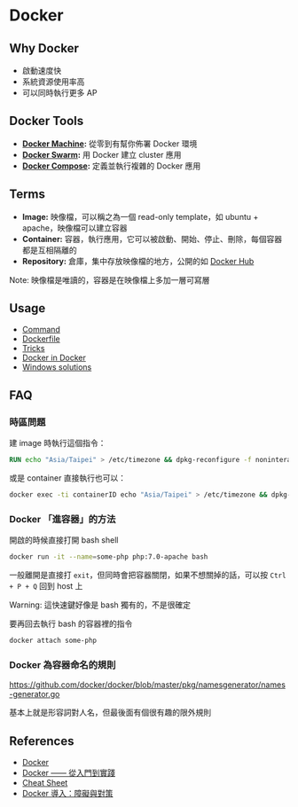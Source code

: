 # Docker

## Why Docker

* 啟動速度快
* 系統資源使用率高
* 可以同時執行更多 AP

## Docker Tools

* **[Docker Machine](machine.md):** 從零到有幫你佈署 Docker 環境
* **[Docker Swarm](swarm.md):** 用 Docker 建立 cluster 應用
* **[Docker Compose](compose.md):** 定義並執行複雜的 Docker 應用

## Terms

* **Image:** 映像檔，可以稱之為一個 read-only template，如 ubuntu + apache，映像檔可以建立容器
* **Container:** 容器，執行應用，它可以被啟動、開始、停止、刪除，每個容器都是互相隔離的
* **Repository:** 倉庫，集中存放映像檔的地方，公開的如 [Docker Hub][]

Note: 映像檔是唯讀的，容器是在映像檔上多加一層可寫層

## Usage

* [Command](command.md)
* [Dockerfile](dockerfile.md)
* [Tricks](tricks.md)
* [Docker in Docker](dind.md)
* [Windows solutions](windows.md)

## FAQ

### 時區問題

建 image 時執行這個指令：

```dockerfile
RUN echo "Asia/Taipei" > /etc/timezone && dpkg-reconfigure -f noninteractive tzdata
```

或是 container 直接執行也可以：

```bash
docker exec -ti containerID echo "Asia/Taipei" > /etc/timezone && dpkg-reconfigure -f noninteractive tzdata
```

### Docker 「進容器」的方法

開啟的時候直接打開 bash shell

```bash
docker run -it --name=some-php php:7.0-apache bash
```

一般離開是直接打 `exit`，但同時會把容器關閉，如果不想關掉的話，可以按 `Ctrl + P + Q` 回到 host 上

Warning: 這快速鍵好像是 bash 獨有的，不是很確定

要再回去執行 bash 的容器裡的指令

```bash
docker attach some-php
```

### Docker 為容器命名的規則

https://github.com/docker/docker/blob/master/pkg/namesgenerator/names-generator.go

基本上就是形容詞對人名，但最後面有個很有趣的限外規則

## References

* [Docker](https://www.docker.com/)
* [Docker —— 從入門到實踐](http://philipzheng.gitbooks.io/docker_practice/)
* [Cheat Sheet](http://zeroturnaround.com/wp-content/uploads/2016/03/Docker-cheat-sheet-by-RebelLabs.png)
* [Docker 導入：障礙與對策](http://www.slideshare.net/williamyeh/docker-66222654)

[Docker Hub]: https://hub.docker.com/
